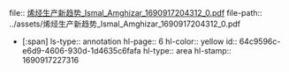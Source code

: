 file:: [烯烃生产新趋势_Ismal_Amghizar_1690917204312_0.pdf](../assets/烯烃生产新趋势_Ismal_Amghizar_1690917204312_0.pdf)
file-path:: ../assets/烯烃生产新趋势_Ismal_Amghizar_1690917204312_0.pdf

- [:span]
  ls-type:: annotation
  hl-page:: 6
  hl-color:: yellow
  id:: 64c9596c-e6d9-4606-930d-1d4635c6fafa
  hl-type:: area
  hl-stamp:: 1690917227316